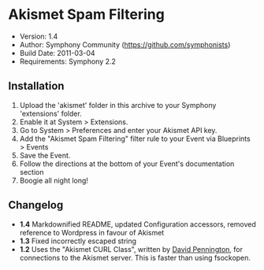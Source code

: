 # Akismet Spam Filtering

* Version: 1.4
* Author: Symphony Community (https://github.com/symphonists)
* Build Date: 2011-03-04
* Requirements: Symphony 2.2

## Installation

1. Upload the 'akismet' folder in this archive to your Symphony 'extensions' folder.
2. Enable it at System > Extensions.
3. Go to System > Preferences and enter your Akismet API key.
4. Add the "Akismet Spam Filtering" filter rule to your Event via Blueprints > Events
5. Save the Event.
6. Follow the directions at the bottom of your Event's documentation section
7. Boogie all night long!

## Changelog

* **1.4** Markdownified README, updated Configuration accessors, removed reference to Wordpress in favour of Akismet
* **1.3** Fixed incorrectly escaped string
* **1.2** Uses the "Akismet CURL Class", written by [David Pennington](http://www.codexplorer.com), for connections to the Akismet server. This is faster than using fsockopen.